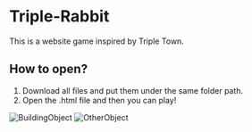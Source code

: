 # Triple-Rabbit
This is a website game inspired by Triple Town.

## How to open?
1. Download all files and put them under the same folder path. 
2. Open the .html file and then you can play!

![BuildingObject](https://user-images.githubusercontent.com/71300686/175780480-107a0d0b-b09f-4fea-9af4-2074226e274c.png)
![OtherObject](https://user-images.githubusercontent.com/71300686/175780485-4fcb15db-e54f-46a1-995a-037337f65791.png)
